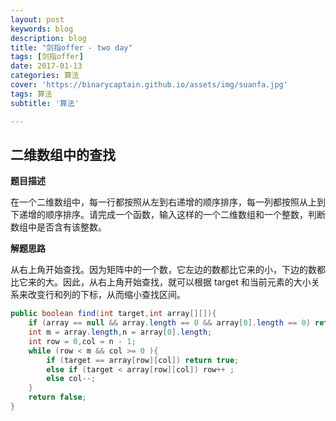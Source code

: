 ```yaml
---
layout: post
keywords: blog
description: blog
title: "剑指offer - two day"
tags: [剑指offer]
date: 2017-01-13
categories: 算法
cover: 'https://binarycaptain.github.io/assets/img/suanfa.jpg'
tags: 算法
subtitle: '算法'

---
```



## 二维数组中的查找

**题目描述**

在一个二维数组中，每一行都按照从左到右递增的顺序排序，每一列都按照从上到下递增的顺序排序。请完成一个函数，输入这样的一个二维数组和一个整数，判断数组中是否含有该整数。

**解题思路**

从右上角开始查找。因为矩阵中的一个数，它左边的数都比它来的小，下边的数都比它来的大。因此，从右上角开始查找，就可以根据 target 和当前元素的大小关系来改变行和列的下标，从而缩小查找区间。

```java
public boolean find(int target,int array[][]){
    if (array == null && array.length == 0 && array[0].length == 0) return false;
    int m = array.length,n = array[0].length;
    int row = 0,col = n - 1;
    while (row < m && col >= 0 ){
        if (target == array[row][col]) return true;
        else if (target < array[row][col]) row++ ;
        else col--;
    }
    return false;
}
```
